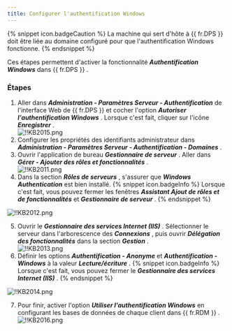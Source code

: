 ```yaml
---
title: Configurer l'authentification Windows
---
```

{% snippet icon.badgeCaution %} 
La machine qui sert d'hôte à {{ fr.DPS }} doit être liée au domaine configuré pour que l'authentification Windows fonctionne. 
{% endsnippet %}  

Ces étapes permettent d'activer la fonctionnalité ***Authentification Windows*** dans {{ fr.DPS }} . 
### Étapes 
1. Aller dans ***Administration - Paramètres Serveur - Authentification*** de l'interface Web de {{ fr.DPS }} et cocher l'option ***Autoriser l'authentification Windows*** . Lorsque c'est fait, cliquer sur l'icône ***Enregistrer*** .  
![!!KB2015.png](/img/fr/kb/KB2015.png) 
1. Configurer les propriétés des identifiants administrateur dans ***Administration - Paramètres Serveur - Authentification - Domaines*** . 
1. Ouvrir l'application de bureau ***Gestionnaire de serveur*** . Aller dans ***Gérer - Ajouter des rôles et fonctionnalités*** .  
![!!KB2011.png](/img/fr/kb/KB2011.png) 
1. Dans la section ***Rôles de serveurs*** , s'assurer que ***Windows Authentication*** est bien installé. 
{% snippet icon.badgeInfo %}
Lorsque c'est fait, vous pouvez fermer les fenêtres ***Assistant Ajout de rôles et de fonctionnalités*** et ***Gestionnaire de serveur*** . 
{% endsnippet %}  

![!!KB2012.png](/img/fr/kb/KB2012.png)  

5. Ouvrir le ***Gestionnaire des services Internet (IIS)*** . Sélectionner le serveur dans l'arborescence des ***Connexions*** , puis ouvrir ***Délégation des fonctionnalités*** dans la section ***Gestion*** .  
![!!KB2013.png](/img/fr/kb/KB2013.png) 
1. Définir les options ***Authentification - Anonyme*** et ***Authentification - Windows*** à la valeur ***Lecture/écriture*** . 
{% snippet icon.badgeInfo %} 
Lorsque c'est fait, vous pouvez fermer le ***Gestionnaire des services Internet (IIS)*** . 
{% endsnippet %}  
  
![!!KB2014.png](/img/fr/kb/KB2014.png) 

7. Pour finir, activer l'option ***Utiliser l'authentification Windows*** en configurant les bases de données de chaque client dans {{ fr.RDM }} .  
![!!KB2016.png](/img/fr/kb/KB2016.png) 

